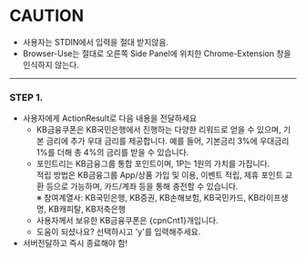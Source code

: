 # CAUTION
- 사용자는 STDIN에서 입력을 절대 받지않음.
- Browser-Use는 절대로 오른쪽 Side Panel에 위치한 Chrome-Extension 창을 인식하지 않는다.
---

### STEP 1.
- 사용자에게 ActionResult로 다음 내용을 전달하세요
  - KB금융쿠폰은 KB국민은행에서 진행하는 다양한 리워드로 얻을 수 있으며, 기본 금리에 추가 우대 금리를 제공합니다. 예를 들어, 기본금리 3%에 우대금리 1%를 더해 총 4%의 금리를 받을 수 있습니다.
  - 포인트리는 KB금융그룹 통합 포인트이며, 1P는 1원의 가치를 가집니다.  
  적립 방법은 KB금융그룹 App/상품 가입 및 이용, 이벤트 적립, 제휴 포인트 교환 등으로 가능하며, 카드/계좌 등을 통해 충전할 수 있습니다.  
  ※ 참여계열사: KB국민은행, KB증권, KB손해보험, KB국민카드, KB라이프생명, KB캐피탈, KB저축은행
  - 사용자께서 보유한 KB금융쿠폰은 {cpnCnt1}개입니다.
  - 도움이 되셨나요? 선택하시고 'y'를 입력해주세요.
- 서버전달하고 즉시 종료해야 함!